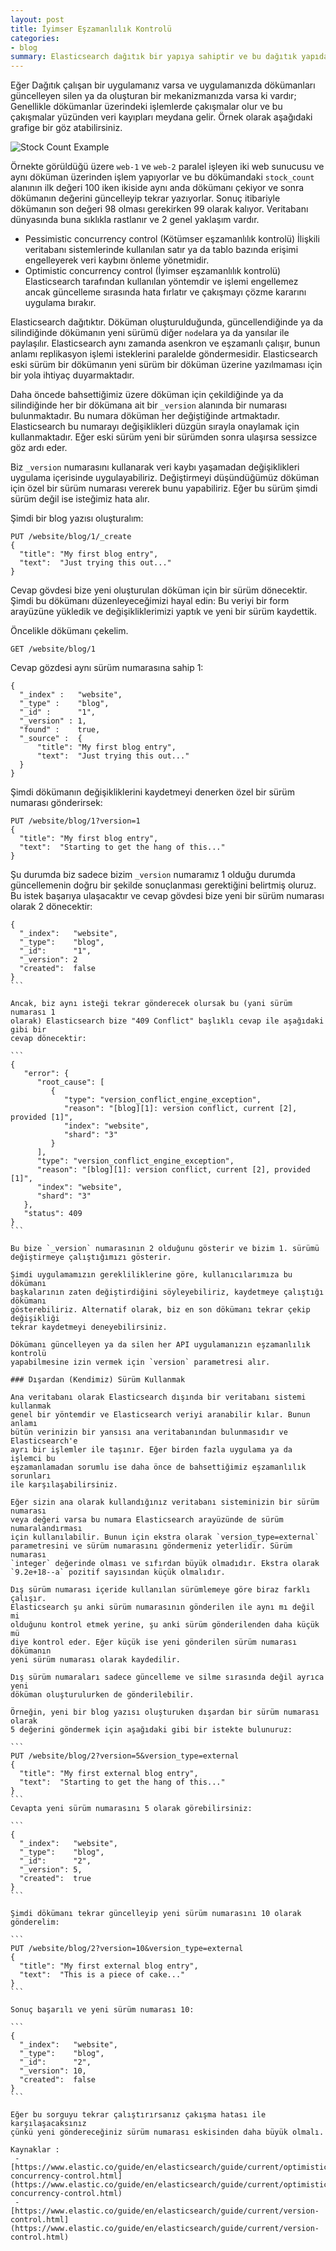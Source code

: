 ```yaml
---
layout: post
title: İyimser Eşzamanlılık Kontrolü
categories:
- blog
summary: Elasticsearch dağıtık bir yapıya sahiptir ve bu dağıtık yapıda eşzamanlı işlemlerimizde verilerimizi kaybetmeden nasıl sürümleriz ve sürümleri yönetiriz. 
---
```


Eğer Dağıtık çalışan bir uygulamanız varsa ve uygulamanızda dökümanları 
güncelleyen silen ya da oluşturan bir mekanizmanızda varsa ki vardır; Genellikle 
dökümanlar üzerindeki işlemlerde çakışmalar olur ve bu çakışmalar yüzünden veri 
kayıpları meydana gelir. Örnek olarak aşağıdaki grafige bir göz atabilirsiniz. 

![Stock Count Example](https://www.elastic.co/guide/en/elasticsearch/guide/current/images/elas_0301.png)

Örnekte görüldüğü üzere `web-1` ve `web-2` paralel işleyen iki web sunucusu 
ve aynı döküman üzerinden işlem yapıyorlar ve bu dökümandaki `stock_count`
alanının ilk değeri 100 iken ikiside aynı anda dökümanı çekiyor ve sonra
dökümanın değerini güncelleyip tekrar yazıyorlar. Sonuç itibariyle 
dökümanın son değeri 98 olması gerekirken 99 olarak kalıyor. Veritabanı
dünyasında buna sıklıkla rastlanır ve 2 genel yaklaşım vardır. 

 - Pessimistic concurrency control (Kötümser eşzamanlılık kontrolü) 
 İlişkili veritabanı sistemlerinde kullanılan satır ya da tablo bazında 
 erişimi engelleyerek veri kaybını önleme yönetmidir. 
 - Optimistic concurrency control (İyimser eşzamanlılık kontrolü)
 Elasticsearch tarafından kullanılan yöntemdir ve işlemi engellemez ancak
 güncelleme sırasında hata fırlatır ve çakışmayı çözme kararını uygulama 
 bırakır. 

Elasticsearch dağıtıktır. Döküman oluşturulduğunda, güncellendiğinde ya da 
silindiğinde dökümanın yeni sürümü diğer `node`lara ya da yansılar ile 
paylaşılır. Elasticsearch aynı zamanda asenkron ve eşzamanlı çalışır, 
bunun anlamı replikasyon işlemi isteklerini paralelde göndermesidir. 
Elasticsearch eski sürüm bir dökümanın yeni sürüm bir döküman üzerine 
yazılmaması için bir yola ihtiyaç duyarmaktadır. 

Daha öncede bahsettiğimiz üzere döküman için çekildiğinde ya da silindiğinde 
her bir dökümana ait bir `_version` alanında bir numarası bulunmaktadır. Bu 
numara döküman her değiştiğinde artmaktadır. Elasticsearch bu numarayı 
değişiklikleri düzgün sırayla onaylamak için kullanmaktadır. Eğer eski 
sürüm yeni bir sürümden sonra ulaşırsa sessizce göz ardı eder.

Biz `_version` numarasını kullanarak veri kaybı yaşamadan değişiklikleri 
uygulama içerisinde uygulayabiliriz. Değiştirmeyi düşündüğümüz döküman için
özel bir sürüm numarası vererek bunu yapabiliriz. Eğer bu sürüm şimdi sürüm
değil ise isteğimiz hata alır.

Şimdi bir blog yazısı oluşturalım:

```
PUT /website/blog/1/_create
{
  "title": "My first blog entry",
  "text":  "Just trying this out..."
}
```

Cevap gövdesi bize yeni oluşturulan döküman için bir sürüm dönecektir. Şimdi
bu dökümanı düzenleyeceğimizi hayal edin: Bu veriyi bir form arayüzüne yükledik
ve değişikliklerimizi yaptık ve yeni bir sürüm kaydettik.

Öncelikle dökümanı çekelim.

```
GET /website/blog/1
```
Cevap gözdesi aynı sürüm numarasına sahip 1:

```
{
  "_index" :   "website",
  "_type" :    "blog",
  "_id" :      "1",
  "_version" : 1,
  "found" :    true,
  "_source" :  {
      "title": "My first blog entry",
      "text":  "Just trying this out..."
  }
}
```

Şimdi dökümanın değişikliklerini kaydetmeyi denerken özel bir sürüm numarası
gönderirsek:

```
PUT /website/blog/1?version=1 
{
  "title": "My first blog entry",
  "text":  "Starting to get the hang of this..."
}
```

Şu durumda biz sadece bizim `_version` numaramız 1 olduğu durumda güncellemenin
doğru bir şekilde sonuçlanması gerektiğini belirtmiş oluruz. Bu istek başarıya 
ulaşacaktır ve cevap gövdesi bize yeni bir sürüm numarası olarak 2 dönecektir:

````
{
  "_index":   "website",
  "_type":    "blog",
  "_id":      "1",
  "_version": 2
  "created":  false
}
```

Ancak, biz aynı isteği tekrar gönderecek olursak bu (yani sürüm numarası 1 
olarak) Elasticsearch bize "409 Conflict" başlıklı cevap ile aşağıdaki gibi bir
cevap dönecektir:

```
{
   "error": {
      "root_cause": [
         {
            "type": "version_conflict_engine_exception",
            "reason": "[blog][1]: version conflict, current [2], provided [1]",
            "index": "website",
            "shard": "3"
         }
      ],
      "type": "version_conflict_engine_exception",
      "reason": "[blog][1]: version conflict, current [2], provided [1]",
      "index": "website",
      "shard": "3"
   },
   "status": 409
}
```

Bu bize `_version` numarasının 2 olduğunu gösterir ve bizim 1. sürümü 
değiştirmeye çalıştığımızı gösterir.

Şimdi uygulamamızın gerekliliklerine göre, kullanıcılarımıza bu dökümanı 
başkalarının zaten değiştirdiğini söyleyebiliriz, kaydetmeye çalıştığı dökümanı
gösterebiliriz. Alternatif olarak, biz en son dökümanı tekrar çekip değişikliği 
tekrar kaydetmeyi deneyebilirsiniz. 

Dökümanı güncelleyen ya da silen her API uygulamanızın eşzamanlılık kontrolü 
yapabilmesine izin vermek için `version` parametresi alır.

### Dışardan (Kendimiz) Sürüm Kullanmak

Ana veritabanı olarak Elasticsearch dışında bir veritabanı sistemi kullanmak 
genel bir yöntemdir ve Elasticsearch veriyi aranabilir kılar. Bunun anlamı
bütün verinizin bir yansısı ana veritabanından bulunmasıdır ve Elasticsearch'e 
ayrı bir işlemler ile taşınır. Eğer birden fazla uygulama ya da işlemci bu 
eşzamanlamadan sorumlu ise daha önce de bahsettiğimiz eşzamanlılık sorunları
ile karşılaşabilirsiniz. 

Eğer sizin ana olarak kullandığınız veritabanı sisteminizin bir sürüm numarası 
veya değeri varsa bu numara Elasticsearch arayüzünde de sürüm numaralandırması
için kullanılabilir. Bunun için ekstra olarak `version_type=external` 
parametresini ve sürüm numarasını göndermeniz yeterlidir. Sürüm numarası 
`integer` değerinde olması ve sıfırdan büyük olmadıdır. Ekstra olarak 
`9.2e+18--a` pozitif sayısından küçük olmalıdır. 

Dış sürüm numarası içeride kullanılan sürümlemeye göre biraz farklı çalışır. 
Elasticsearch şu anki sürüm numarasının gönderilen ile aynı mı değil mi 
olduğunu kontrol etmek yerine, şu anki sürüm gönderilenden daha küçük mü
diye kontrol eder. Eğer küçük ise yeni gönderilen sürüm numarası dökümanın
yeni sürüm numarası olarak kaydedilir. 

Dış sürüm numaraları sadece güncelleme ve silme sırasında değil ayrıca yeni
döküman oluşturulurken de gönderilebilir.

Örneğin, yeni bir blog yazısı oluşturuken dışardan bir sürüm numarası olarak 
5 değerini göndermek için aşağıdaki gibi bir istekte bulunuruz:

```
PUT /website/blog/2?version=5&version_type=external
{
  "title": "My first external blog entry",
  "text":  "Starting to get the hang of this..."
}
```
Cevapta yeni sürüm numarasını 5 olarak görebilirsiniz:

```
{
  "_index":   "website",
  "_type":    "blog",
  "_id":      "2",
  "_version": 5,
  "created":  true
}
```

Şimdi dökümanı tekrar güncelleyip yeni sürüm numarasını 10 olarak gönderelim:

```
PUT /website/blog/2?version=10&version_type=external
{
  "title": "My first external blog entry",
  "text":  "This is a piece of cake..."
}
```

Sonuç başarılı ve yeni sürüm numarası 10:

```
{
  "_index":   "website",
  "_type":    "blog",
  "_id":      "2",
  "_version": 10,
  "created":  false
}
```

Eğer bu sorguyu tekrar çalıştırırsanız çakışma hatası ile karşılaşacaksınız 
çünkü yeni göndereceğiniz sürüm numarası eskisinden daha büyük olmalı.

Kaynaklar : 
 - [https://www.elastic.co/guide/en/elasticsearch/guide/current/optimistic-concurrency-control.html](https://www.elastic.co/guide/en/elasticsearch/guide/current/optimistic-concurrency-control.html)
 - [https://www.elastic.co/guide/en/elasticsearch/guide/current/version-control.html](https://www.elastic.co/guide/en/elasticsearch/guide/current/version-control.html)